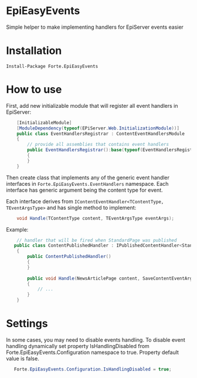 ﻿# EpiEasyEvents

Simple helper to make implementing handlers for EpiServer events easier

# Installation
`Install-Package Forte.EpiEasyEvents`

# How to use

First, add new initializable module that will register all event handlers in EpiServer:
```cs
    [InitializableModule]
    [ModuleDependency(typeof(EPiServer.Web.InitializationModule))]
    public class EventHandlersRegistrar : ContentEventHandlersModule
    {
        // provide all assemblies that contains event handlers
        public EventHandlersRegistrar():base(typeof(EventHandlersRegistrar).Assembly)
        {
        }
    }
```

Then create class that implements any of the generic event handler interfaces in `Forte.EpiEasyEvents.EventHandlers` namespace. Each interface has generic argument being the content type for event.

Each interface derives from `IContentEventHandler<TContentType, TEventArgsType>` and has single method to implement: 
```cs
    void Handle(TContentType content, TEventArgsType eventArgs);
```


Example:

```cs
    // handler that will be fired when StandardPage was published
   public class ContentPublishedHandler : IPublishedContentHandler<StandardPage> 
    {
        public ContentPublishedHandler()
        {
        }
        
        public void Handle(NewsArticlePage content, SaveContentEventArgs eventArgs)
        {
            // ...
        }
    }
```

# Settings

In some cases, you may need to disable events handling. To disable event handling dynamically set property IsHandlingDisabled from Forte.EpiEasyEvents.Configuration namespace to true.
Property default value is false.

```cs
   Forte.EpiEasyEvents.Configuration.IsHandlingDisabled = true;
```